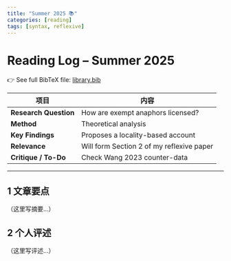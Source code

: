 ```yaml
---
title: "Summer 2025 📚"
categories: [reading]
tags: [syntax, reflexive]
---
```


# Reading Log – Summer 2025

👉 See full BibTeX file: [library.bib](../library.bib)

| 项目 | 内容 |
|------|------|
| **Research Question** | How are exempt anaphors licensed? |
| **Method** | Theoretical analysis |
| **Key Findings** | Proposes a locality-based account |
| **Relevance** | Will form Section 2 of my reflexive paper |
| **Critique / To-Do** | Check Wang 2023 counter-data |

---

## 1 文章要点
（这里写摘要…）

## 2 个人评述
（这里写评述…）
